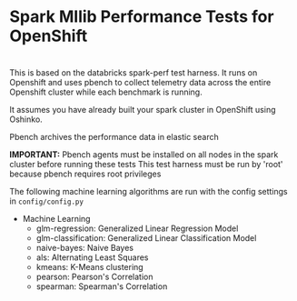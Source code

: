 # Spark Mllib Performance Tests for OpenShift
#
#
 This is based on the databricks spark-perf test harness.
 It runs on Openshift and uses pbench to collect telemetry data
 across the entire Openshift cluster while each benchmark is running. 

 It assumes you have already built your spark cluster in OpenShift using Oshinko.

 Pbench archives the performance data in elastic search

**IMPORTANT:**  Pbench agents must be installed on all nodes in the spark cluster before running these tests 
                This test harness must be run by 'root' because pbench requires root privileges 
                
                
 The following machine learning algorithms are run with the config settings in `config/config.py`

- Machine Learning
  - glm-regression: Generalized Linear Regression Model
  - glm-classification: Generalized Linear Classification Model
  - naive-bayes: Naive Bayes
  - als: Alternating Least Squares
  - kmeans: K-Means clustering
  - pearson: Pearson's Correlation
  - spearman: Spearman's Correlation



